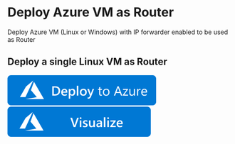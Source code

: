 # Deploy Azure VM as Router

Deploy Azure VM (Linux or Windows) with IP forwarder enabled to be used as Router

## Deploy a single Linux VM as Router

[![Deploy To Azure](https://raw.githubusercontent.com/Azure/azure-quickstart-templates/master/1-CONTRIBUTION-GUIDE/images/deploytoazure.svg?sanitize=true)](https://portal.azure.com/#create/Microsoft.Template/uri/https%3A%2F%2Fraw.githubusercontent.com%2Fdmauser%2FAzureVM-Router%2Fmaster%2FLinuxRouter.json)
[![Visualize](https://raw.githubusercontent.com/Azure/azure-quickstart-templates/master/1-CONTRIBUTION-GUIDE/images/visualizebutton.svg?sanitize=true)](https%3A%2F%2Fraw.githubusercontent.com%2Fdmauser%2FAzureVM-Router%2Fmaster%2FLinuxRouter.json)


